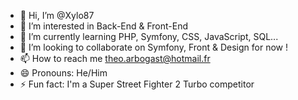 - 👋 Hi, I’m @Xylo87
- 👀 I’m interested in Back-End & Front-End
- 🌱 I’m currently learning PHP, Symfony, CSS, JavaScript, SQL...
- 💞️ I’m looking to collaborate on Symfony, Front & Design for now !
- 📫 How to reach me theo.arbogast@hotmail.fr
- 😄 Pronouns: He/Him
- ⚡ Fun fact: I'm a Super Street Fighter 2 Turbo competitor

<!---
Xylo87/Xylo87 is a ✨ special ✨ repository because its `README.md` (this file) appears on your GitHub profile.
You can click the Preview link to take a look at your changes.
--->
